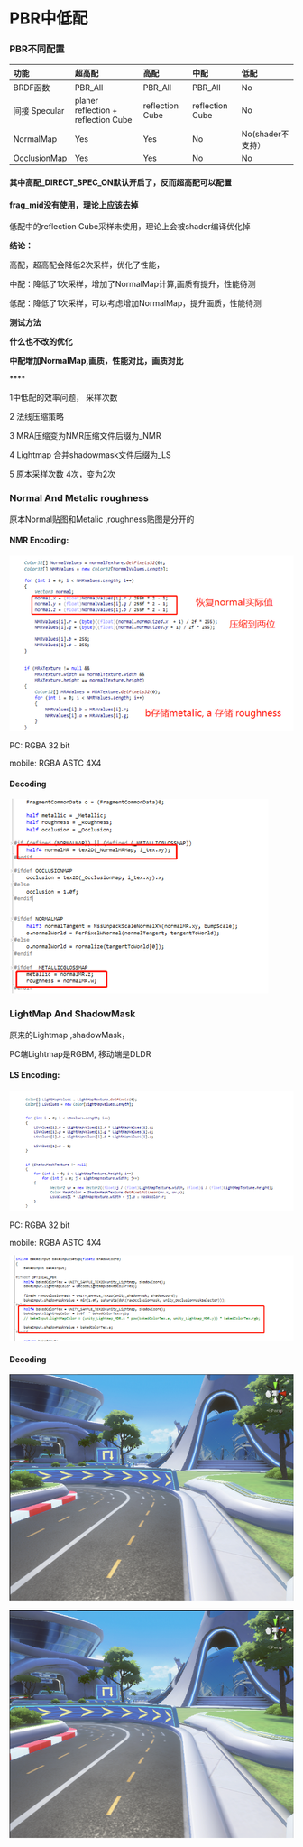 # PBR中低配

### PBR不同配置

| 功能 | 超高配 | 高配 | 中配 | 低配 |
| :--- | :--- | :--- | :--- | :--- |
| BRDF函数 | PBR\_All | PBR\_All | PBR\_All | No |
| 间接 Specular | planer reflection + reflection Cube | reflection Cube | reflection Cube | No |
| NormalMap | Yes | Yes | No | No\(shader不支持） |
| OcclusionMap | Yes | Yes | No | No |

#### 其中高配\_DIRECT\_SPEC\_ON默认开启了，反而超高配可以配置

#### frag\_mid没有使用，理论上应该去掉

低配中的reflection Cube采样未使用，理论上会被shader编译优化掉

**结论：**

高配，超高配会降低2次采样，优化了性能， 

中配：降低了1次采样，增加了NormalMap计算,画质有提升，性能待测

低配：降低了1次采样，可以考虑增加NormalMap，提升画质，性能待测

**测试方法**

**什么也不改的优化**

**中配增加NormalMap,画质，性能对比，画质对比**

\*\*\*\*

1中低配的效率问题， 采样次数

2 法线压缩策略

3 MRA压缩变为NMR压缩文件后缀为\_NMR

4 Lightmap 合并shadowmask文件后缀为\_LS

5 原本采样次数 4次，变为2次

### Normal And Metalic roughness 

原本Normal贴图和Metalic ,roughness贴图是分开的

#### NMR Encoding:

![](../../../.gitbook/assets/image%20%28133%29.png)

PC: RGBA 32 bit 

mobile: RGBA ASTC 4X4

#### Decoding

![](../../../.gitbook/assets/image%20%28131%29.png)

### LightMap And ShadowMask

原来的Lightmap ,shadowMask，

PC端Lightmap是RGBM, 移动端是DLDR

#### LS Encoding:

![](../../../.gitbook/assets/image%20%28137%29.png)

PC: RGBA 32 bit 

mobile: RGBA ASTC 4X4

![](../../../.gitbook/assets/image%20%28134%29.png)

#### Decoding

![&#x5408;&#x5E76;&#x8D34;&#x56FE;&#x524D;](../../../.gitbook/assets/image%20%28136%29.png)

![&#x5408;&#x5E76;&#x8D34;&#x56FE;&#x540E;](../../../.gitbook/assets/image%20%28132%29.png)



